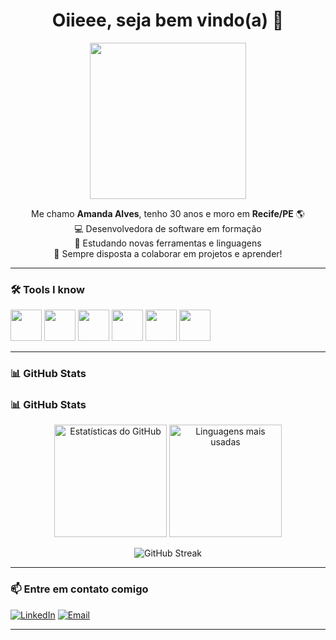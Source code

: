 <h1 align="center">Oiieee, seja bem vindo(a) 👋</h1>

<p align="center">
  <img src="https://media.giphy.com/media/l2JhLzF2S2n9Rf6dy/giphy.gif" width="250"/>
</p>

<p align="center">
  Me chamo <strong>Amanda Alves</strong>, tenho 30 anos e moro em <strong>Recife/PE</strong> 🌎<br>
  💻 Desenvolvedora de software em formação<br>
  🌱 Estudando novas ferramentas e linguagens<br>
  💬 Sempre disposta a colaborar em projetos e aprender!
</p>

---


### 🛠️ Tools I know

<p align="left">
  <img src="https://cdn.jsdelivr.net/gh/devicons/devicon/icons/python/python-original.svg" width="50" height="50"/>
  <img src="https://cdn.jsdelivr.net/gh/devicons/devicon/icons/javascript/javascript-original.svg" width="50" height="50"/>
  <img src="https://cdn.jsdelivr.net/gh/devicons/devicon/icons/html5/html5-original.svg" width="50" height="50"/>
  <img src="https://cdn.jsdelivr.net/gh/devicons/devicon/icons/css3/css3-original.svg" width="50" height="50"/>
  <img src="https://cdn.jsdelivr.net/gh/devicons/devicon/icons/git/git-original.svg" width="50" height="50"/>
  <img src="https://cdn.jsdelivr.net/gh/devicons/devicon/icons/vscode/vscode-original.svg" width="50" height="50"/>
</p>


---

### 📊 GitHub Stats

### 📊 GitHub Stats

<p align="center">
  <img height="180em" src="https://github-readme-stats.vercel.app/api?username=amand4priscil4&show_icons=true&theme=radical" alt="Estatísticas do GitHub"/>
  <img height="180em" src="https://github-readme-stats.vercel.app/api/top-langs/?username=amand4priscil4&layout=compact&theme=radical" alt="Linguagens mais usadas"/>
</p>

<p align="center">
  <img src="https://streak-stats.demolab.com?user=amand4priscil4&theme=radical" alt="GitHub Streak"/>
</p>


---

### 📫 Entre em contato comigo

[![LinkedIn](https://img.shields.io/badge/-LinkedIn-blue?style=flat-square&logo=linkedin&logoColor=white)](https://www.linkedin.com/in/amanda-alves-a29040279/)
[![Email](https://img.shields.io/badge/-Email-c14438?style=flat-square&logo=gmail&logoColor=white)](mailto:amanda.priscilaa10@gmail.com)

---

